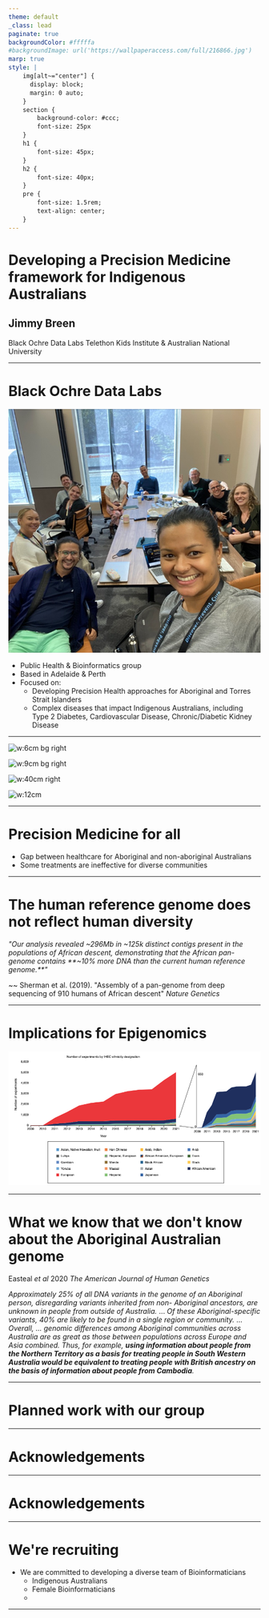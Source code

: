 ```yaml
---
theme: default
_class: lead
paginate: true
backgroundColor: #fffffa
#backgroundImage: url('https://wallpaperaccess.com/full/216866.jpg')
marp: true
style: |
    img[alt~="center"] {
      display: block;
      margin: 0 auto;
    }
    section {
        background-color: #ccc;
        font-size: 25px
    }
    h1 {
        font-size: 45px;
    }
    h2 {
        font-size: 40px;
    }
    pre {
        font-size: 1.5rem;
        text-align: center;
    }
---
```


# **Developing a Precision Medicine framework for Indigenous Australians**

## Jimmy Breen 

Black Ochre Data Labs
Telethon Kids Institute & 
Australian National University 

---

# Black Ochre Data Labs

![width:15cm bg left](./figures/group1.jpg)

- Public Health & Bioinformatics group
- Based in Adelaide & Perth
- Focused on: 
    - Developing Precision Health approaches for Aboriginal and Torres Strait Islanders
    - Complex diseases that impact Indigenous Australians, including Type 2 Diabetes, Cardiovascular Disease, Chronic/Diabetic Kidney Disease

---

![w:6cm bg right](https://www.telethonkids.org.au/globalassets/media/images/type-of-image/logos/tki-logo-large.jpg)

![w:9cm bg right](https://brandonbiocatalyst.com/wp-content/uploads/2019/07/33.JCSMR-lock-up-e1562660623739.jpg)

![w:40cm right](https://staff.flinders.edu.au/research/funding/mrff/_jcr_content/content/section_copy/par_1/image_general.coreimg.png/1555562513087/mrff-logo.png)

![w:12cm](https://medicine.unimelb.edu.au/__data/assets/image/0004/3391825/NHMRC-Building-a-healthy-Australia.jpg)


---

# Precision Medicine for all

- Gap between healthcare for Aboriginal and non-aboriginal Australians
- Some treatments are ineffective for diverse communities
---

# The human reference genome does not reflect human diversity


_"Our analysis revealed ~296Mb in ~125k distinct contigs present in the populations of African descent, 
demonstrating that the African pan-genome contains **~10% more DNA than the current human reference genome.**"_

~~ Sherman et al. (2019). "Assembly of a pan-genome from deep sequencing  of 910 humans of African descent" _Nature Genetics_

---

# Implications for Epigenomics

![center](./figures/missing-diversity-epi.png)

---

# What we know that we don't know about the Aboriginal Australian genome

Easteal _et al_ 2020 _The American Journal of Human Genetics_

_Approximately 25% of all DNA variants in the genome of an Aboriginal person, disregarding variants inherited from non- Aboriginal ancestors, are unknown in people from outside of Australia._
...
_Of these Aboriginal-specific variants, 40% are likely to be found in a single region or community._ 
...
_Overall, ... genomic differences among Aboriginal communities across Australia are as great as those between populations across Europe and Asia combined. Thus, for example, **using information about people from the Northern Territory as a basis for treating people in South Western Australia would be equivalent to treating people with British ancestry on the basis of information about people from Cambodia**._

---

# Planned work with our group


---

# Acknowledgements

---

# Acknowledgements


---

# We're recruiting

- We are committed to developing a diverse team of Bioinformaticians
    - Indigenous Australians
    - Female Bioinformaticians
    - 

---

